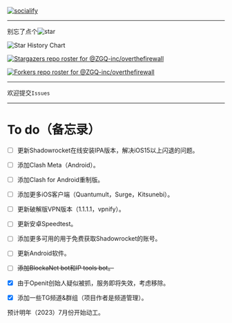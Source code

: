 [![socialify](https://socialify.git.ci/ZGQ-inc/overthefirewall/image?description=1&descriptionEditable=%E8%A6%86%E7%9B%96%E5%85%A8%E5%B9%B3%E5%8F%B0%0A%E5%AE%8C%E5%85%A8%E5%85%8D%E8%B4%B9%0A%E8%8A%82%E7%82%B9%E8%AE%A2%E9%98%85%0A%E6%9C%BA%E5%9C%BA%E6%8E%A8%E8%8D%90%0A%E7%A0%B4%E8%A7%A3VPN%E8%BD%AF%E4%BB%B6%E5%88%86%E4%BA%AB&font=Inter&forks=1&logo=https%3A%2F%2Fzgq-inc.github.io%2Foverthefirewall%2Fimage%2Fvpnclient_black.png&name=1&owner=1&pattern=Brick%20Wall&stargazers=1&theme=Light)](https://zgq-inc.github.io/overthefirewall/)

***

别忘了点个![star](https://zgq-inc.github.io/badge/github/black-star.svg)

![Star History Chart](https://api.star-history.com/svg?repos=ZGQ-inc/overthefirewall&type=Date)

[![Stargazers repo roster for @ZGQ-inc/overthefirewall](https://reporoster.com/stars/ZGQ-inc/overthefirewall)](https://github.com/ZGQ-inc/overthefirewall/stargazers)

[![Forkers repo roster for @ZGQ-inc/overthefirewall](https://reporoster.com/forks/ZGQ-inc/overthefirewall)](https://github.com/ZGQ-inc/overthefirewall/network/members)

***

欢迎提交`Issues`

***

# To do（备忘录）

- [ ] 更新Shadowrocket在线安装IPA版本，解决iOS15以上闪退的问题。

- [ ] 添加Clash Meta（Android）。

- [ ] 添加Clash for Android重制版。

- [ ] 添加更多iOS客户端（Quantumult，Surge，Kitsunebi）。

- [ ] 更新破解版VPN版本（1.1.1.1，vpnify）。

- [ ] 更新安卓Speedtest。

- [ ] 添加更多可用的用于免费获取Shadowrocket的账号。

- [ ] 更新Android软件。

- [ ] ~~添加BlockaNet bot和IP tools bot。~~

- [x] 由于Openit创始人疑似被抓，服务即将失效，考虑移除。

- [x] 添加一些TG频道&群组（项目作者是频道管理）。

预计明年（2023）7月份开始动工。
